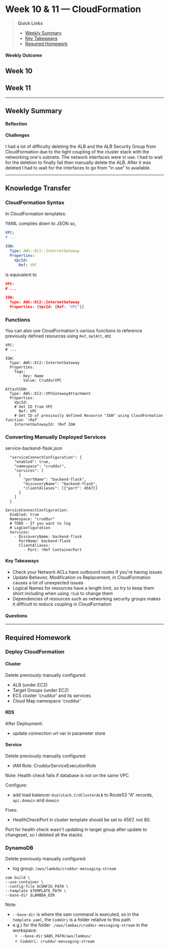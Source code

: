 # Week 10 & 11 — CloudFormation

>__Quick Links__
> - [Weekly Summary](#weekly-summary)
> - [Key Takeaways](#key-takeaways)
> - [Required Homework](#required-homework)

#### Weekly Outcome
Week 10
- 

Week 11
- 

---
## Weekly Summary
<!--Summary Journal Entry-->


#### Reflection
<!--Thoughts/Feelings so far.-->


#### Challenges
<!-- Challenges you've had this week in completing your tasks. How you might solve them or what you did to solve them. -->

I had a lot of difficulty deleting the ALB and the ALB Security Group from CloudFormation due to the tight coupling of the cluster stack with the networking one's subnets. The network interfaces were in use. I had to wait for the deletion to finally fail then manually delete the ALB. After it was deleted I had to wait for the interfaces to go from "in use" to available. 

---
## Knowledge Transfer

### CloudFormation Syntax
In CloudFormation templates:

YAML compiles down to JSON so,

```yaml
VPC: 
# ...

IGW:
  Type: AWS::EC2::InternetGateway
  Properties:
    VpcId:
      Ref: VPC
```

is equivalent to

```json
VPC: 
# ...

IGW:
  Type: AWS::EC2::InternetGateway
  Properties: {VpcId: {Ref: "VPC"}}
```

### Functions

You can also use CloudFormation's various functions to reference previously defined resources using `Ref`, `GetAtt`, etc
```
VPC: 
# ...

IGW:
  Type: AWS::EC2::InternetGateway
  Properties:
    Tags:
      - Key: Name
        Value: CruddurVPC

AttachIGW:
  Type: AWS::EC2::VPCGatewayAttachment
  Properties:
    VpcId:
    # Get ID from VPC 
      Ref: VPC
    # Get ID of previously defined Resource "IGW" using CloudFormation function `!Ref`
    InternetGatewayId: !Ref IGW
```
### Converting Manually Deployed Services

service-backend-flask.json
```
  "serviceConnectConfiguration": {
    "enabled": true,
    "namespace": "cruddur",
    "services": [
      {
        "portName": "backend-flask",
        "discoveryName": "backend-flask",
        "clientAliases": [{"port": 4567}]
      }
    ]
  }
```

```
ServiceConnectConfiguration:
  Enabled: true
  Namespace: "cruddur"
  # TODO - If you want to log
  # LogConfiguration
  Services:
    - DiscoveryName: backend-flask
      PortName: backend-flask
      ClientAliases:
        - Port: !Ref ContainerPort
```

#### Key Takeaways
<!-- Key takeaways for this week -->
- Check your Network ACLs have outbound routes if you're having issues
- Update Behavior, Modification vs Replacement, in CloudFormation causes a lot of unexpected issues
- Logical Names for resources have a length limit, so try to keep them short including when using `!Sub` to change them
- Dependencies of resources such as networking security groups makes it difficult to reduce coupling in CloudFormation

#### Questions
<!-- Questions on the materials or concepts with their answers, if available.-->

---

## Required Homework  


### Deploy CloudFormation 

#### Cluster
Delete previously manually configured:
- ALB (under EC2)
- Target Groups (under EC2)
- ECS cluster 'cruddur' and its services
- Cloud Map namespace 'cruddur'

#### RDS

After Deployment:
- update connection url var in parameter store

#### Service
Delete previously manually configured:
- IAM Role: CruddurServiceExecutionRole

Note: Health check fails if database is not on the same VPC

Configure:
- add load balancer `dualstack.CrdClusterALB` to Route53 "A" records, `api.domain` and `domain`

Fixes:
- HealthCheckPort in cluster template should be set to 4567, not 80. 

Port for health check wasn't updating in target group after update to changeset, so I deleted all the stacks. 

### DynamoDB

Delete previously manually configured:
- log group: `/aws/lambda/cruddur-messaging-stream`

```
sam build \
--use-container \
--config-file $CONFIG_PATH \
--template $TEMPLATE_PATH \
--base-dir $LAMBDA_DIR
```

Note:
- `--base-dir` is where the sam command is executed, so in the `template.yaml`, the `CodeUri` is a folder relative to this path
- e.g.) for the folder `./aws/lambas/cruddur-messaging-stream` in the workspace:
    - `--base-dir` `$ABS_PATH/aws/lambas/`
    - `CodeUri: cruddur-messaging-stream`
